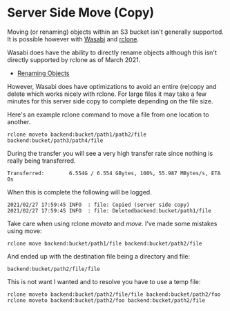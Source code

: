 # Server Side Move (Copy)

Moving (or renaming) objects within an S3 bucket isn't generally supported. It
is possible however with [Wasabi](https://www.wasabi.com) and
[rclone](https://rclone.org/).

Wasabi does have the ability to directly rename objects although this isn't
directly supported by rclone as of March 2021.

- [Renaming Objects](https://wasabi.com/wp-content/themes/wasabi/docs/API_Guide/index.html#t=topics%2FRenaming_Objects.htm%23XREF_12310_Renaming_Objects)

However, Wasabi does have optimizations to avoid an entire (re)copy and delete
which works nicely with rclone. For large files it may take a few minutes for
this server side copy to complete depending on the file size.

Here's an example rclone command to move a file from one location to another.

````
rclone moveto backend:bucket/path1/path2/file backend:bucket/path3/path4/file
````

During the transfer you will see a very high transfer rate since nothing is
really being transferred.

````
Transferred:   	    6.554G / 6.554 GBytes, 100%, 55.987 MBytes/s, ETA 0s
````

When this is complete the following will be logged.

````
2021/02/27 17:59:45 INFO  : file: Copied (server side copy)
2021/02/27 17:59:45 INFO  : file: Deletedbackend:bucket/path1/file

````

Take care when using rclone _moveto_ and _move_. I've made some mistakes using
move:

````
rclone move backend:bucket/path1/file backend:bucket/path2/file
````

And ended up with the destination file being a directory and file:

````
backend:bucket/path2/file/file
````

This is not want I wanted and to resolve you have to use a temp file:

````
rclone moveto backend:bucket/path2/file/file backend:bucket/path2/foo
rclone moveto backend:bucket/path2/foo backend:bucket/path2/file
````
